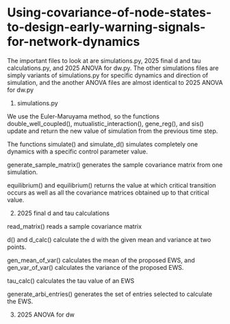 # Using-covariance-of-node-states-to-design-early-warning-signals-for-network-dynamics

The important files to look at are simulations.py, 2025 final d and tau calculations.py, and 2025 ANOVA for dw.py. The other simulations files are simply variants of simulations.py for specific dynamics and direction of simulation, and the another ANOVA files are almost identical to 2025 ANOVA for dw.py

1. simulations.py

We use the Euler-Maruyama method, so the functions double_well_coupled(), mutualistic_interaction(), gene_reg(), and sis() update and return the new value of simulation from the previous time step. 

The functions simulate() and simulate_d() simulates completely one dynamics with a specific control parameter value.

generate_sample_matrix() generates the sample covariance matrix from one simulation.

equilibrium() and equilibrium() returns the value at which critical transition occurs as well as all the covariance matrices obtained up to that critical value.

2. 2025 final d and tau calculations

read_matrix() reads a sample covariance matrix

d() and d_calc() calculate the d with the given mean and variance at two points.

gen_mean_of_var() calculates the mean of the proposed EWS, and gen_var_of_var() calculates the variance of the proposed EWS.

tau_calc() calculates the tau value of an EWS

generate_arbi_entries() generates the set of entries selected to calculate the EWS.
   
3. 2025 ANOVA for dw

 
